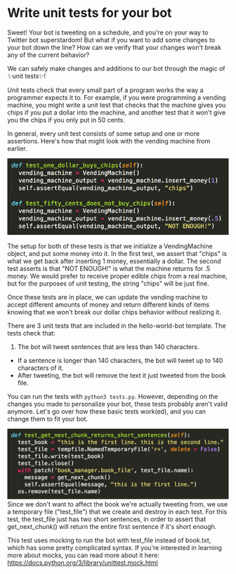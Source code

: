 # Write unit tests for your bot

Sweet! Your bot is tweeting on a schedule, and you're on your way to Twitter bot superstardom! But what if you want to add some changes to your bot down the line? How can we verify that your changes won't break any of the current behavior?

We can safely make changes and additions to our bot through the magic of ✨unit tests✨!

Unit tests check that every small part of a program works the way a programmer expects it to. For example, if you were programming a vending machine, you might write a unit test that checks that the machine gives you chips if you put a dollar into the machine, and another test that it won't give you the chips if you only put in 50 cents. 

In general, every unit test consists of some setup and one or more assertions. Here's how that might look with the vending machine from earlier.

<img src="Screen Shot 2016-07-13 at 12.12.43 AM.png">

The setup for both of these tests is that we initialize a VendingMachine object, and put some money into it. In the first test, we assert that "chips" is what we get back after inserting 1 money, essentially a dollar. The second test asserts is that "NOT ENOUGH!" is what the machine returns for .5 money. We would prefer to receive proper edible chips from a real machine, but for the purposes of unit testing, the string "chips" will be just fine.

Once these tests are in place, we can update the vending machine to accept different amounts of money and return different kinds of items knowing that we won't break our dollar chips behavior without realizing it.

There are 3 unit tests that are included in the hello-world-bot template. The tests check that:
1. The bot will tweet sentences that are less than 140 characters.
* If a sentence is longer than 140 characters, the bot will tweet up to 140 characters of it.
* After tweeting, the bot will remove the text it just tweeted from the book file.

You can run the tests with ```python3 tests.py```. However, depending on the changes you made to personalize your bot, these tests probably aren't valid anymore. Let's go over how these basic tests work(ed), and you can change them to fit your bot.

<img src="Screen Shot 2016-07-12 at 11.46.02 PM.png">
Since we don't want to affect the book we're actually tweeting from, we use a temporary file ("test_file") that we create and destroy in each test. For this test, the test_file just has two short sentences, in order to assert that get_next_chunk() will return the entire first sentence if it's short enough.

This test uses mocking to run the bot with test_file instead of book.txt, which has some pretty complicated syntax. If you're interested in learning more about mocks, you can read more about it here: https://docs.python.org/3/library/unittest.mock.html
